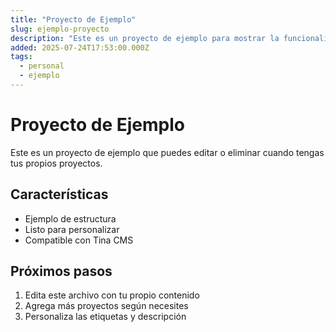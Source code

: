 ```yaml
---
title: "Proyecto de Ejemplo"
slug: ejemplo-proyecto
description: "Este es un proyecto de ejemplo para mostrar la funcionalidad de la página de proyectos"
added: 2025-07-24T17:53:00.000Z
tags:
  - personal
  - ejemplo
---
```


# Proyecto de Ejemplo

Este es un proyecto de ejemplo que puedes editar o eliminar cuando tengas tus propios proyectos.

## Características

- Ejemplo de estructura
- Listo para personalizar
- Compatible con Tina CMS

## Próximos pasos

1. Edita este archivo con tu propio contenido
2. Agrega más proyectos según necesites
3. Personaliza las etiquetas y descripción
